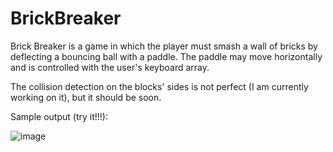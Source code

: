 # BrickBreaker
Brick Breaker is a game in which the player must smash a wall of bricks by deflecting a bouncing ball with a paddle. The paddle may move horizontally and is controlled with the user's keyboard array.

The collision detection on the blocks' sides is not perfect (I am currently working on it), but it should be soon.

Sample output (try it!!!):

![image](https://user-images.githubusercontent.com/79820336/168334885-1ba7f6fc-853d-46c7-9984-22a083f399ff.png)
